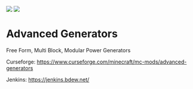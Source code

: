 [![](http://cf.way2muchnoise.eu/full_advanced-generators_downloads.svg)](https://www.curseforge.com/minecraft/mc-mods/advanced-generators)
[![](http://cf.way2muchnoise.eu/versions/advanced-generators.svg)](https://www.curseforge.com/minecraft/mc-mods/advanced-generators)

# Advanced Generators

Free Form, Multi Block, Modular Power Generators

Curseforge: https://www.curseforge.com/minecraft/mc-mods/advanced-generators

Jenkins: https://jenkins.bdew.net/
